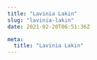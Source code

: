 ```yaml
---
title: "Lavinia Lakin"
slug: "lavinia-lakin"
date: 2021-02-20T06:51:36Z

meta:
  title: "Lavinia Lakin"
---
```


